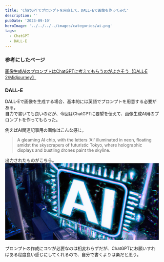 ```yaml
---
title: 'ChatGPTでプロンプトを用意して、DALL-Eで画像を作ってみた'
description: ''
pubDate: '2023-09-10'
heroImage: '../../../../images/categories/ai.png'
tags:
  - ChatGPT
  - DALL-E
---
```


### 参考にしたページ

[画像生成AIのプロンプトはChatGPTに考えてもらうのがよさそう【DALL·E 2/Midjourney】](https://note.com/keitomatsuri/n/na4a07649c985)

### DALL-E

DALL-Eで画像を生成する場合、基本的には英語でプロンプトを用意する必要がある。  
自力で書いても良いのだが、今回はChatGPTに要望を伝えて、画像生成AI用のプロンプトを作ってもらった。

例えばAI関連記事用の画像はこんな感じ。

> A gleaming AI chip, with the letters 'AI' illuminated in neon, floating amidst the skyscrapers of futuristic Tokyo, where holographic displays and bustling drones paint the skyline.

出力されたものがこちら。
![](../../../../images/categories/ai.png)

プロンプトの作成にコツが必要なのは相変わらずだが、ChatGPTにお願いすればある程度良い感じにしてくれるので、自分で書くよりは楽だと思う。
